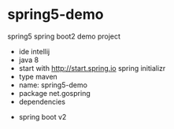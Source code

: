 # spring5-demo
spring5 spring boot2 demo project

- ide intellij
- java 8
- start with http://start.spring.io spring initializr
- type maven
- name: spring5-demo
- package net.gospring
- dependencies
 * spring boot v2
 
